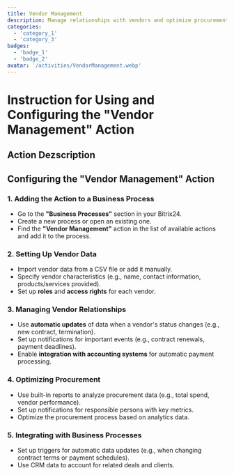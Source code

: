 ```yaml
---
title: Vendor Management
description: Manage relationships with vendors and optimize procurement.
categories: 
  - 'category_1'
  - 'category_3'
badges: 
  - 'badge_1'
  - 'badge_2'
avatar: '/activities/VendorManagement.webp'
---
```


# Instruction for Using and Configuring the "Vendor Management" Action

## Action Dezscription

## **Configuring the "Vendor Management" Action**

### 1. Adding the Action to a Business Process
- Go to the **"Business Processes"** section in your Bitrix24.
- Create a new process or open an existing one.
- Find the **"Vendor Management"** action in the list of available actions and add it to the process.

### 2. Setting Up Vendor Data
- Import vendor data from a CSV file or add it manually.
- Specify vendor characteristics (e.g., name, contact information, products/services provided).
- Set up **roles** and **access rights** for each vendor.

### 3. Managing Vendor Relationships
- Use **automatic updates** of data when a vendor's status changes (e.g., new contract, termination).
- Set up notifications for important events (e.g., contract renewals, payment deadlines).
- Enable **integration with accounting systems** for automatic payment processing.

### 4. Optimizing Procurement
- Use built-in reports to analyze procurement data (e.g., total spend, vendor performance).
- Set up notifications for responsible persons with key metrics.
- Optimize the procurement process based on analytics data.

### 5. Integrating with Business Processes
- Set up triggers for automatic data updates (e.g., when changing contract terms or payment schedules).
- Use CRM data to account for related deals and clients.
